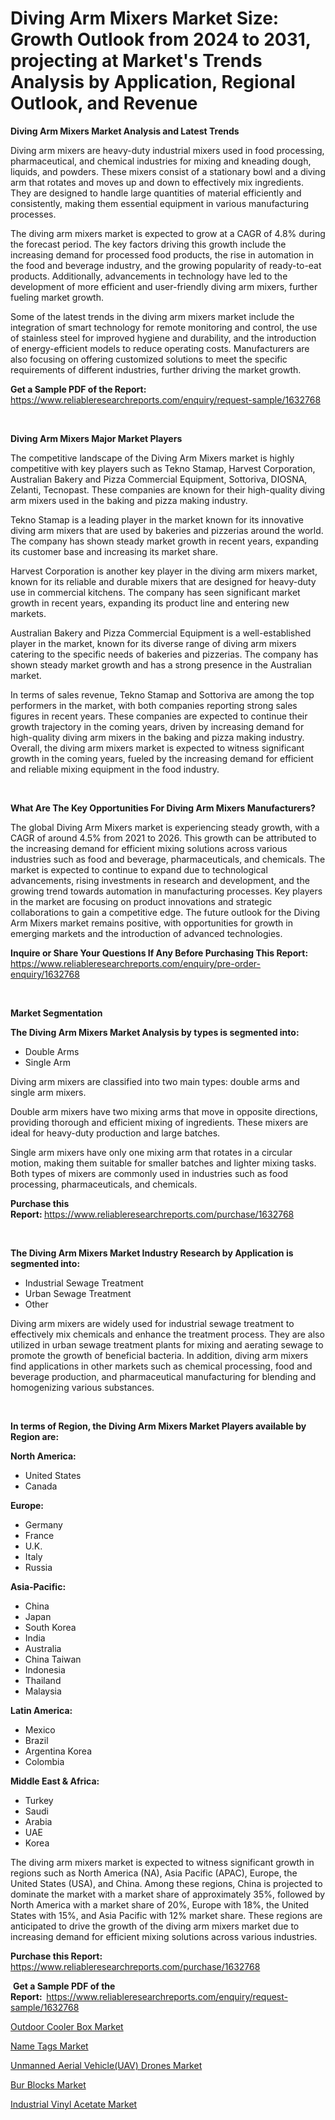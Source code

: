 <p><h1>Diving Arm Mixers Market Size: Growth Outlook from 2024 to 2031, projecting at Market's Trends Analysis by Application, Regional Outlook, and Revenue</h1></p><p><strong>Diving Arm Mixers Market Analysis and Latest Trends</strong></p>
<p><p>Diving arm mixers are heavy-duty industrial mixers used in food processing, pharmaceutical, and chemical industries for mixing and kneading dough, liquids, and powders. These mixers consist of a stationary bowl and a diving arm that rotates and moves up and down to effectively mix ingredients. They are designed to handle large quantities of material efficiently and consistently, making them essential equipment in various manufacturing processes.</p><p>The diving arm mixers market is expected to grow at a CAGR of 4.8% during the forecast period. The key factors driving this growth include the increasing demand for processed food products, the rise in automation in the food and beverage industry, and the growing popularity of ready-to-eat products. Additionally, advancements in technology have led to the development of more efficient and user-friendly diving arm mixers, further fueling market growth.</p><p>Some of the latest trends in the diving arm mixers market include the integration of smart technology for remote monitoring and control, the use of stainless steel for improved hygiene and durability, and the introduction of energy-efficient models to reduce operating costs. Manufacturers are also focusing on offering customized solutions to meet the specific requirements of different industries, further driving the market growth.</p></p>
<p><strong>Get a Sample PDF of the Report:&nbsp;</strong> <a href="https://www.reliableresearchreports.com/enquiry/request-sample/1632768">https://www.reliableresearchreports.com/enquiry/request-sample/1632768</a></p>
<p>&nbsp;</p>
<p><strong>Diving Arm Mixers Major Market Players</strong></p>
<p><p>The competitive landscape of the Diving Arm Mixers market is highly competitive with key players such as Tekno Stamap, Harvest Corporation, Australian Bakery and Pizza Commercial Equipment, Sottoriva, DIOSNA, Zelanti, Tecnopast. These companies are known for their high-quality diving arm mixers used in the baking and pizza making industry.</p><p>Tekno Stamap is a leading player in the market known for its innovative diving arm mixers that are used by bakeries and pizzerias around the world. The company has shown steady market growth in recent years, expanding its customer base and increasing its market share.</p><p>Harvest Corporation is another key player in the diving arm mixers market, known for its reliable and durable mixers that are designed for heavy-duty use in commercial kitchens. The company has seen significant market growth in recent years, expanding its product line and entering new markets.</p><p>Australian Bakery and Pizza Commercial Equipment is a well-established player in the market, known for its diverse range of diving arm mixers catering to the specific needs of bakeries and pizzerias. The company has shown steady market growth and has a strong presence in the Australian market.</p><p>In terms of sales revenue, Tekno Stamap and Sottoriva are among the top performers in the market, with both companies reporting strong sales figures in recent years. These companies are expected to continue their growth trajectory in the coming years, driven by increasing demand for high-quality diving arm mixers in the baking and pizza making industry. Overall, the diving arm mixers market is expected to witness significant growth in the coming years, fueled by the increasing demand for efficient and reliable mixing equipment in the food industry.</p></p>
<p>&nbsp;</p>
<p><strong>What Are The Key Opportunities For Diving Arm Mixers Manufacturers?</strong></p>
<p><p>The global Diving Arm Mixers market is experiencing steady growth, with a CAGR of around 4.5% from 2021 to 2026. This growth can be attributed to the increasing demand for efficient mixing solutions across various industries such as food and beverage, pharmaceuticals, and chemicals. The market is expected to continue to expand due to technological advancements, rising investments in research and development, and the growing trend towards automation in manufacturing processes. Key players in the market are focusing on product innovations and strategic collaborations to gain a competitive edge. The future outlook for the Diving Arm Mixers market remains positive, with opportunities for growth in emerging markets and the introduction of advanced technologies.</p></p>
<p><strong>Inquire or Share Your Questions If Any Before Purchasing This Report:</strong> <a href="https://www.reliableresearchreports.com/enquiry/pre-order-enquiry/1632768">https://www.reliableresearchreports.com/enquiry/pre-order-enquiry/1632768</a></p>
<p>&nbsp;</p>
<p><strong>Market Segmentation</strong></p>
<p><strong>The Diving Arm Mixers Market Analysis by types is segmented into:</strong></p>
<p><ul><li>Double Arms</li><li>Single Arm</li></ul></p>
<p><p>Diving arm mixers are classified into two main types: double arms and single arm mixers. </p><p>Double arm mixers have two mixing arms that move in opposite directions, providing thorough and efficient mixing of ingredients. These mixers are ideal for heavy-duty production and large batches. </p><p>Single arm mixers have only one mixing arm that rotates in a circular motion, making them suitable for smaller batches and lighter mixing tasks. Both types of mixers are commonly used in industries such as food processing, pharmaceuticals, and chemicals.</p></p>
<p><strong>Purchase this Report:&nbsp;</strong><a href="https://www.reliableresearchreports.com/purchase/1632768">https://www.reliableresearchreports.com/purchase/1632768</a></p>
<p>&nbsp;</p>
<p><strong>The Diving Arm Mixers Market Industry Research by Application is segmented into:</strong></p>
<p><ul><li>Industrial Sewage Treatment</li><li>Urban Sewage Treatment</li><li>Other</li></ul></p>
<p><p>Diving arm mixers are widely used for industrial sewage treatment to effectively mix chemicals and enhance the treatment process. They are also utilized in urban sewage treatment plants for mixing and aerating sewage to promote the growth of beneficial bacteria. In addition, diving arm mixers find applications in other markets such as chemical processing, food and beverage production, and pharmaceutical manufacturing for blending and homogenizing various substances.</p></p>
<p>&nbsp;</p>
<p><strong>In terms of Region, the Diving Arm Mixers Market Players available by Region are:</strong></p>
<p>
    <p> <strong> North America: </strong>
        <ul>
            <li>United States</li>
            <li>Canada</li>
        </ul>
        </p> 
    <p> <strong> Europe: </strong>
        <ul>
            <li>Germany</li>
            <li>France</li>
            <li>U.K.</li>
            <li>Italy</li>
            <li>Russia</li>
        </ul>
        </p> 
    <p> <strong> Asia-Pacific: </strong>
        <ul>
            <li>China</li>
            <li>Japan</li>
            <li>South Korea</li>
            <li>India</li>
            <li>Australia</li>
            <li>China Taiwan</li>
            <li>Indonesia</li>
            <li>Thailand</li>
            <li>Malaysia</li>
        </ul>
        </p> 
    <p> <strong> Latin America: </strong>
        <ul>
            <li>Mexico</li>
            <li>Brazil</li>
            <li>Argentina Korea</li>
            <li>Colombia</li>
        </ul>
        </p> 
    <p> <strong> Middle East & Africa: </strong>
        <ul>
            <li>Turkey</li>
            <li>Saudi</li>
            <li>Arabia</li>
            <li>UAE</li>
            <li>Korea</li>
        </ul>
    </p>
    </p>
<p><p>The diving arm mixers market is expected to witness significant growth in regions such as North America (NA), Asia Pacific (APAC), Europe, the United States (USA), and China. Among these regions, China is projected to dominate the market with a market share of approximately 35%, followed by North America with a market share of 20%, Europe with 18%, the United States with 15%, and Asia Pacific with 12% market share. These regions are anticipated to drive the growth of the diving arm mixers market due to increasing demand for efficient mixing solutions across various industries.</p></p>
<p><strong>Purchase this Report: </strong><a href="https://www.reliableresearchreports.com/purchase/1632768">https://www.reliableresearchreports.com/purchase/1632768</a></p>
<p>&nbsp;<strong>Get a Sample PDF of the Report:&nbsp;&nbsp;</strong><a href="https://www.reliableresearchreports.com/enquiry/request-sample/1632768">https://www.reliableresearchreports.com/enquiry/request-sample/1632768</a></p>
<p><strong></strong></p>
<p><p><a href="https://chivalrous-flock-a86.notion.site/Outdoor-Cooler-Box-Market-Offer-Valuable-Insights-into-Market-Size-Market-Share-Market-Trends-and-69e7e0a69975433a8e814f1daec7656b">Outdoor Cooler Box Market</a></p><p><a href="https://view.publitas.com/reportprime-1/name-tags-market-research-report-forecasted-for-period-from-2024-2031-by-market-type-market-application-and-region/">Name Tags Market</a></p><p><a href="https://angry-finch-aaf.notion.site/Unmanned-Aerial-Vehicle-UAV-Drones-Market-Challenges-Opportunities-and-Growth-Drivers-and-Major--bc2eeb824cad49dc9fb9e9d254d60be4">Unmanned Aerial Vehicle(UAV) Drones Market</a></p><p><a href="https://view.publitas.com/reportprime-1/bur-blocks-market-research-report-provides-critical-insights-that-can-help-shape-business-development-and-investment-strategies/">Bur Blocks Market</a></p><p><a href="https://faithful-glue-af3.notion.site/Industrial-Vinyl-Acetate-Market-Provides-a-Comprehensive-Analysis-Including-a-Macro-Overview-of-the--45134364399146018c30107bb672e775">Industrial Vinyl Acetate Market</a></p></p>